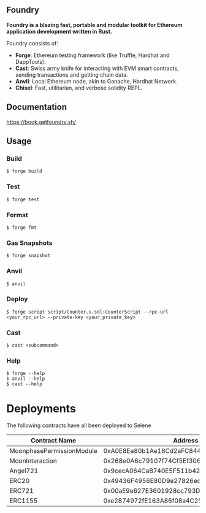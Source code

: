 ## Foundry

**Foundry is a blazing fast, portable and modular toolkit for Ethereum application development written in Rust.**

Foundry consists of:

-   **Forge**: Ethereum testing framework (like Truffle, Hardhat and DappTools).
-   **Cast**: Swiss army knife for interacting with EVM smart contracts, sending transactions and getting chain data.
-   **Anvil**: Local Ethereum node, akin to Ganache, Hardhat Network.
-   **Chisel**: Fast, utilitarian, and verbose solidity REPL.

## Documentation

https://book.getfoundry.sh/

## Usage

### Build

```shell
$ forge build
```

### Test

```shell
$ forge test
```

### Format

```shell
$ forge fmt
```

### Gas Snapshots

```shell
$ forge snapshot
```

### Anvil

```shell
$ anvil
```

### Deploy

```shell
$ forge script script/Counter.s.sol:CounterScript --rpc-url <your_rpc_url> --private-key <your_private_key>
```

### Cast

```shell
$ cast <subcommand>
```

### Help

```shell
$ forge --help
$ anvil --help
$ cast --help
```

# Deployments

The following contracts have all been deployed to Selene

| Contract Name             | Address                                                                                                                                     |
| -----------------------   | ------------------------------------------ |
| MoonphasePermissionModule | 0xA0E8Ee80b1Ae18Cd2aFC844502B72abC7f0EEA8D |
| MoonInteraction           | 0x268e0A6c79107f74Cf5Ef3067C110952e9127843 |
| Angel721                  | 0x9cecA064CaB740E5F511b426c7dBD7820795fe13 |
| ERC20                     | 0x49436F4956E80D9e27826ec6e43f06b9a4E54C69 |
| ERC721                    | 0x00aE9e627E3601928cc793De95923346564aC62C |
| ERC1155                   | 0xe2874972fE163A86f08a4C25E6d41845487397D9 |
